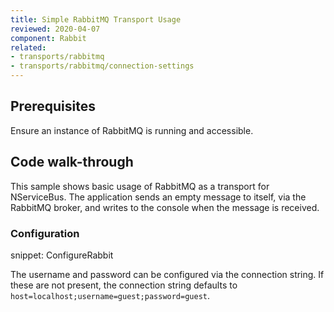 ```yaml
---
title: Simple RabbitMQ Transport Usage
reviewed: 2020-04-07
component: Rabbit
related:
- transports/rabbitmq
- transports/rabbitmq/connection-settings
---
```



## Prerequisites

Ensure an instance of RabbitMQ is running and accessible.


## Code walk-through

This sample shows basic usage of RabbitMQ as a transport for NServiceBus. The application sends an empty message to itself, via the RabbitMQ broker, and writes to the console when the message is received.


### Configuration

snippet: ConfigureRabbit

The username and password can be configured via the connection string. If these are not present, the connection string defaults to `host=localhost;username=guest;password=guest`.
